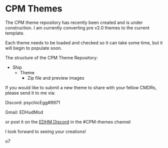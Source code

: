 # CPM Themes

The CPM theme repository  has recently been created and is under construction. I am currently converting pre v2.0 themes to the current template.

Each theme needs to be loaded and checked so it can take some time, but it will begin to populate soon.

The structure of the CPM Theme Repository:

- Ship
  - Theme
    - Zip file and preview images

If you would like to submit a new theme to share with your fellow CMDRs, please send it to me via:

Discord: psychicEgg#9971

Gmail: EDHudMod

or post it on the [EDHM Discord](https://discord.gg/KTYgJegfYw) in the #CPM-themes channel

I look forward to seeing your creations!

o7
